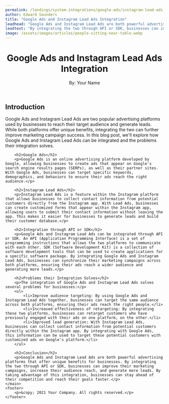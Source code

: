 ```yaml
---
permalink: /landings/system-integrations/google-ads/instagram-lead-ads
author: Edward Saunders
title: "Google Ads and Instagram Lead Ads Integration"
leadhead: "Google Ads and Instagram Lead Ads are both powerful advertising platforms that offer unique benefits for businesses"
leadtext: "By integrating the two through API or SDK, businesses can improve their marketing campaigns, increase their audience reach, and generate more leads. By taking advantage of this integration, businesses can stay ahead of their competition and reach their goals faster."
image: /assets/images/articles/people-sitting-near-table.webp
---
```

<div class="arttext">	<header>
		<h1>Google Ads and Instagram Lead Ads Integration</h1>
		<p>By: Your Name</p>
	</header>
	<main>
		<h2>Introduction</h2>
		<p>Google Ads and Instagram Lead Ads are two popular advertising platforms used by businesses to reach their target audience and generate leads. While both platforms offer unique benefits, integrating the two can further improve marketing campaign success. In this blog post, we'll explore how Google Ads and Instagram Lead Ads can be integrated and the problems their integration solves.</p>

		<h2>Google Ads</h2>
		<p>Google Ads is an online advertising platform developed by Google, allowing businesses to create ads that appear on Google's search engine results pages (SERPs), as well as their partner sites. With Google Ads, businesses can target specific keywords, demographics, and behaviors to ensure their ads reach the right audience.</p>

		<h2>Instagram Lead Ads</h2>
		<p>Instagram Lead Ads is a feature within the Instagram platform that allows businesses to collect contact information from potential customers directly from the Instagram app. With Lead Ads, businesses can create customized forms that appear within the Instagram app, allowing users to submit their contact information without leaving the app. This makes it easier for businesses to generate leads and build their customer database.</p>

		<h2>Integration through API or SDK</h2>
		<p>Google Ads and Instagram Lead Ads can be integrated through API or SDK. An API (Application Programming Interface) is a set of programming instructions that allows the two platforms to communicate with each other. SDK (Software Development Kit) is a collection of software development tools that can be used to create applications for a specific software package. By integrating Google Ads and Instagram Lead Ads, businesses can synchronize their marketing campaigns across both platforms, ensuring their ads reach a wider audience and generating more leads.</p>

		<h2>Problems their Integration Solves</h2>
		<p>The integration of Google Ads and Instagram Lead Ads solves several problems for businesses:</p>
		<ul>
			<li>Improve audience targeting: By using Google Ads and Instagram Lead Ads together, businesses can target the same audience across both platforms, ensuring their ads reach the right people.</li>
			<li>Increased effectiveness of retargeting: By integrating these two platforms, businesses can retarget customers who have previously engaged with their ads on one platform, on the other.</li>
			<li>Improved lead generation: With Instagram Lead Ads, businesses can collect contact information from potential customers directly within the Instagram app. By integrating with Google Ads, this information can be used to target these potential customers with customized ads on Google's platform.</li>
		</ul>

		<h2>Conclusion</h2>
		<p>Google Ads and Instagram Lead Ads are both powerful advertising platforms that offer unique benefits for businesses. By integrating the two through API or SDK, businesses can improve their marketing campaigns, increase their audience reach, and generate more leads. By taking advantage of this integration, businesses can stay ahead of their competition and reach their goals faster.</p>
	</main>
	<footer>
		<p>&copy; 2021 Your Company. All rights reserved.</p>
	</footer>
</div>
